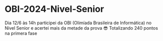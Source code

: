 # OBI-2024-Nivel-Senior
Dia 12/6 às 14h participei da OBI (Olimíada Brasileira de Informática) no Nível Senior e acertei mais da metade da prova 😎
Totalizando 240 pontos na primera fase

